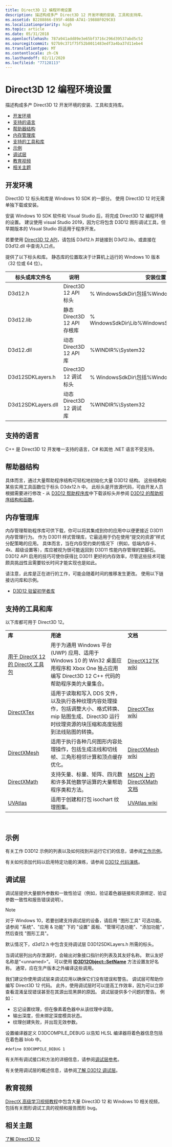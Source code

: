 ```yaml
---
title: Direct3D 12 编程环境设置
description: 描述构成多产 Direct3D 12 开发环境的安装、工具和支持库。
ms.assetid: B2288866-E95F-46B8-A7A1-19888F029C03
ms.localizationpriority: high
ms.topic: article
ms.date: 05/31/2018
ms.openlocfilehash: 787a941add89e3e65bf3716c296d39537abd5c52
ms.sourcegitcommit: 927b9c371f75f52b8011483edf3a4ba37d11ebe4
ms.translationtype: MT
ms.contentlocale: zh-CN
ms.lasthandoff: 02/11/2020
ms.locfileid: "77128113"
---
```

# <a name="direct3d-12-programming-environment-setup"></a>Direct3D 12 编程环境设置

描述构成多产 Direct3D 12 开发环境的安装、工具和支持库。

-   [开发环境](#development-environment)
-   [支持的语言](#supported-languages)
-   [帮助器结构](#helper-structures)
-   [内存管理库](#memory-management-library)
-   [支持的工具和库](#supported-tools-and-libraries)
-   [示例](#samples)
-   [调试层](#debug-layer)
-   [教育视频](#educational-videos)
-   [相关主题](#related-topics)

## <a name="development-environment"></a>开发环境

Direct3D 12 标头和库是 Windows 10 SDK 的一部分。 使用 Direct3D 12 时无需单独下载或安装。

安装 Windows 10 SDK 软件和 Visual Studio 后，将完成 Direct3D 12 编程环境的设置。 建议使用 visual Studio 2019，因为它将包含 D3D12 图形调试工具，但早期版本的 Visual Studio 将适用于程序开发。

若要使用 [Direct3D 12 API](direct3d-12-reference.md)，请包括 D3d12.h 并链接到 D3d12.lib，或直接在 D3d12.dll 中查询入口点。

提供了以下标头和库。 静态库的位置取决于计算机上运行的 Windows 10 版本（32 位或 64 位）。



| 标头或库文件名 | 说明                         | 安装位置      |
|-----------------------------|-------------------------------------|-----------------------|
| D3d12.h                     | Direct3D 12 API 标头              | % WindowsSdkDir\\包括\%WindowsSDKVersion%\\\um |
| D3d12.lib                   | 静态 Direct3D 12 API 存根库 | % WindowsSdkDir\\Lib\%WindowsSDKVersion%\\\um\arch |
| D3d12.dll                   | 动态 Direct3D 12 API 库     | %WINDIR%\\System32    |
| D3d12SDKLayers.h            | Direct3D 12 调试标头            | % WindowsSdkDir\\包括\%WindowsSDKVersion%\\\um |
| D3d12SDKLayers.dll          | 动态 Direct3D 12 调试库   | %WINDIR%\\System32    |



## <a name="supported-languages"></a>支持的语言

C++ 是 Direct3D 12 开发唯一支持的语言，C# 和其他 .NET 语言不受支持。

## <a name="helper-structures"></a>帮助器结构

具体而言，通过大量帮助程序结构可轻松地初始化大量 D3D12 结构。 这些结构和某些实用工具函数位于标头 D3dx12.h 中。 此标头是开放源代码，可由开发人员根据需要进行修改 - 从 [D3D12 帮助程序库](https://github.com/Microsoft/DirectX-Graphics-Samples/tree/master/Libraries/D3DX12)中下载该标头并参阅 [D3D12 的帮助程序结构和函数](helper-structures-and-functions-for-d3d12.md)。

## <a name="memory-management-library"></a>内存管理库

内存管理帮助程序库可供下载，你可以将其集成到你的应用中以便更接近 D3D11 内存管理行为。 作为 D3D11 样式管理库，它最适用于仍在使用“提交的资源”样式分配策略的应用。 具体而言，当在内存受约束的情况下（例如，低端内存卡、4k、超级设置等），库应被视为很可能返回到 D3D11 性能内存管理的垫脚石。 D3D12 API 启用的技巧可使你获得比 D3D11 更好的内存效率，尽管这些技术可能颇具挑战性且需要较长时间才能实现也是如此。

请注意，此库是正在进行的工作，可能会随着时间的推移发生更改。 使用以下链接访问库和示例。

-   [D3D12 驻留初学者库](https://github.com/Microsoft/DirectX-Graphics-Samples/tree/master/Libraries)

## <a name="supported-tools-and-libraries"></a>支持的工具和库

以下库都可用于 Direct3D 12。



|                                                                                  |                                                                                                                                                                                                                                                                        |                                                                                                            |
|----------------------------------------------------------------------------------|------------------------------------------------------------------------------------------------------------------------------------------------------------------------------------------------------------------------------------------------------------------------|------------------------------------------------------------------------------------------------------------|
| **库**                                                                      | **用途**                                                                                                                                                                                                                                                            | **文档**                                                                                          |
| [用于 DirectX 12 的 DirectX 工具包](https://go.microsoft.com/fwlink/?LinkID=615561) | 用于为通用 Windows 平台 (UWP) 应用、适用于 Windows 10 的 Win32 桌面应用程序和 Xbox One 独占应用编写 Direct3D 12 C++ 代码的帮助程序类的大量集合。                                                                         | [DirectX12TK wiki](https://github.com/Microsoft/DirectXTK12/wiki)                                          |
| [DirectXTex](https://go.microsoft.com/fwlink/?LinkId=248926)                      | 适用于读取和写入 DDS 文件，以及执行各种纹理内容处理操作，包括调整大小、格式转换、mip 贴图生成、Direct3D 运行时纹理资源的块压缩和高度贴图到法线贴图的转换。 | [DirectXTex wiki](https://github.com/Microsoft/DirectXTex/wiki)                                            |
| [DirectXMesh](https://go.microsoft.com/fwlink/p/?linkid=324981)                   | 适用于执行各种几何图形内容处理操作，包括生成法线和切线帧、三角形相邻计算和顶点缓存优化。                                                                                | [DirectXMesh wiki](https://github.com/Microsoft/DirectXMesh/wiki)                                          |
| [DirectXMath](https://go.microsoft.com/fwlink/?LinkID=615560)                     | 支持矢量、标量、矩阵、四元数和许多其他数学运算的大量帮助程序类和方法。                                                                                                                               | [MSDN 上的 DirectXMath 文档](https://docs.microsoft.com/windows/desktop/dxmath/ovw-xnamath-progguide) |
| [UVAtlas](https://go.microsoft.com/fwlink/?LinkID=512686)                         | 适用于创建和打包 isochart 纹理图集。                                                                                                                                                                                                           | [UVAtlas wiki](https://github.com/Microsoft/UVAtlas/wiki)                                                  |



 

## <a name="samples"></a>示例

有关工作 D3D12 示例的列表以及如何找到并运行它们的信息，请参阅[工作示例](working-samples.md)。

有关如何添加代码以启用特定功能的演练，请参阅 [D3D12 代码演练](d3d12-code-walk-throughs.md)。

## <a name="debug-layer"></a>调试层

调试层提供大量额外参数和一致性验证（例如，验证着色器链接和资源绑定、验证参数一致性和报告错误说明）。

> [!Note]  
> 对于 Windows 10，若要创建支持调试层的设备，请启用 "图形工具" 可选功能。 请参阅 "系统"、"应用 & 功能" 下的 "设置" 面板、"管理可选功能"、"添加功能"，然后查找 "图形工具"。

默认情况下，d3d12.h 中包含支持调试层 D3D12SDKLayers.h 所需的标头。

当调试层列出内存泄漏时，会输出对象接口指针的列表及其友好名称。 默认友好名称是“&lt;unnamed&gt;”。 可以使用 [**ID3D12Object::SetName**](/windows/desktop/api/d3d12/nf-d3d12-id3d12object-setname) 方法设置友好名称。 通常，应在生产版本之外编译这些调用。

我们建议你使用调试层来调试应用以确保它们没有错误和警告。 调试层可帮助你编写 Direct3D 12 代码。 此外，使用调试层时可以提高工作效率，因为可以立即查看混淆呈现错误甚至在其源出现黑屏的原因。 调试层提供多个问题的警告。 例如：

-   忘记设置纹理，但在像素着色器中从该纹理中读取。
-   输出深度，但未绑定深度模具状态。
-   纹理创建失败，并出现无效参数。

设置编译器定义 D3DCOMPILE\_DEBUG 以告知 HLSL 编译器将着色器信息包括在着色器 blob 中。

``` syntax
#define D3DCOMPILE_DEBUG 1
```

有关所有调试接口和方法的详细信息，请参阅[调试层参考](direct3d-12-sdklayers-reference.md)。

有关使用调试层的概述信息，请参阅[了解 D3D12 调试层](understanding-the-d3d12-debug-layer.md)。

## <a name="educational-videos"></a>教育视频

[DirectX 高级学习视频教程](https://www.youtube.com/channel/UCiaX2B8XiXR70jaN7NK-FpA)中包含大量 Direct3D 12 和 Windows 10 相关视频，包括有关图形调试工具的视频和报告图形 bug。

## <a name="related-topics"></a>相关主题

<dl> <dt>

[了解 Direct3D 12](directx-12-getting-started.md)
</dt> </dl>

 

 




